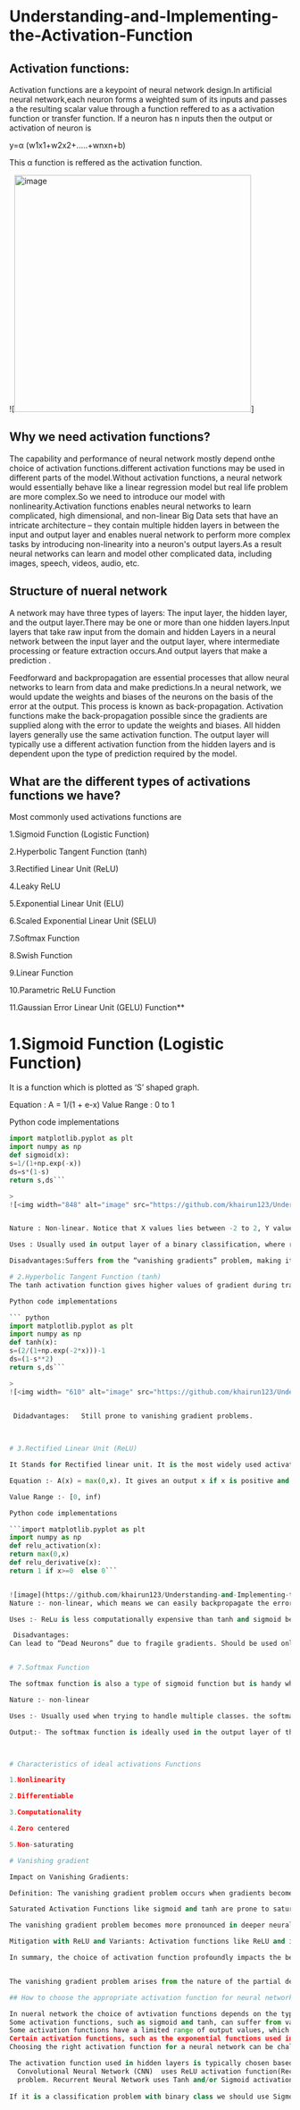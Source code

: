 # Understanding-and-Implementing-the-Activation-Function

## Activation functions:
Activation functions are a keypoint of neural network design.In artificial neural network,each neuron forms a weighted sum of its inputs and passes a the resulting scalar value through a function reffered to as a activation function or transfer function.
If a neuron has n inputs then the output or activation of neuron is 

y=α (w1x1+w2x2+.....+wnxn+b)

This α  function is reffered as the activation function.

![<img width="424" alt="image" src="https://github.com/khairun123/Understanding-and-Implementing-the-Activation-Function/assets/128392550/6b1bdac7-e02b-49fc-9fa1-6cf61bdd5e62">]

## Why we need activation functions?
The capability and performance of neural network mostly depend onthe choice of activation functions.different activation functions may be used in different parts of the model.Without activation functions, a neural network would essentially behave like a linear regression model but  real life problem  are more complex.So we need to introduce our model with nonlinearity.Activation functions enables neural networks to learn complicated, high dimensional, and non-linear Big Data sets that have an intricate architecture – they contain multiple hidden layers in between the input and output layer and enables nueral network to perform more complex tasks by introducing non-linearity into a neuron's output layers.As a result  neural networks can learn and model other complicated data, including images, speech, videos, audio, etc.



## Structure of nueral network 
A network may have three types of layers: The input layer, the hidden layer, and the output layer.There may be one or more than one hidden layers.Input layers that take raw input from the domain and hidden Layers in a neural network between the input layer and the output layer, where intermediate processing or feature extraction occurs.And output layers that make a prediction .

Feedforward and backpropagation are essential processes that allow neural networks to learn from data and make predictions.In a neural network, we would update the weights and biases of the neurons on the basis of the error at the output. This process is known as back-propagation. Activation functions make the back-propagation possible since the gradients are supplied along with the error to update the weights and biases. All hidden layers generally use the same activation function. The output layer will typically use a different activation function from the hidden layers and is dependent upon the type of prediction required by the model.


## What are the different types of activations functions we have?
Most commonly used activations functions are 

1.Sigmoid Function (Logistic Function)

2.Hyperbolic Tangent Function (tanh)

3.Rectified Linear Unit (ReLU)

4.Leaky ReLU

5.Exponential Linear Unit (ELU)

6.Scaled Exponential Linear Unit (SELU)

7.Softmax Function

8.Swish Function

9.Linear Function

10.Parametric ReLU Function

11.Gaussian Error Linear Unit (GELU) Function**


# 1.Sigmoid Function (Logistic Function)

It is a function which is plotted as ‘S’ shaped graph.

Equation : A = 1/(1 + e-x)
Value Range : 0 to 1

Python code implementations

``` python
import matplotlib.pyplot as plt
import numpy as np
def sigmoid(x):
s=1/(1+np.exp(-x))
ds=s*(1-s)
return s,ds```

>
![<img width="848" alt="image" src="https://github.com/khairun123/Understanding-and-Implementing-the-Activation-Function/assets/128392550/2984a462-0a8e-4523-a3b9-03cf3b00630e">]


Nature : Non-linear. Notice that X values lies between -2 to 2, Y values are very steep. This means, small changes in x would also bring about large changes in the value of Y.

Uses : Usually used in output layer of a binary classification, where result is either 0 or 1, as value for sigmoid function lies between 0 and 1 only so, result can be predicted easily to be 1 if value is greater than 0.5 and 0 otherwise.

Disadvantages:Suffers from the “vanishing gradients” problem, making it slow to learn.

# 2.Hyperbolic Tangent Function (tanh)
The tanh activation function gives higher values of gradient during training and higher updates in the weights of the network compared to sigmoid activation function. So, if we want strong gradients and big learning steps, we should use the tanh activation function.And also the output of tanh is symmetric around zero leading to faster convergence.

Python code implementations

``` python
import matplotlib.pyplot as plt
import numpy as np
def tanh(x):
s=(2/(1+np.exp(-2*x)))-1
ds=(1-s**2)
return s,ds```

>
![<img width= "610" alt="image" src="https://github.com/khairun123/Understanding-and-Implementing-the-Activation-Function/assets/128392550/536ed184-1b68-43dd-a3f8-4c55ca54f0ca">]


 Didadvantages:   Still prone to vanishing gradient problems. 
    

    
# 3.Rectified Linear Unit (ReLU)

It Stands for Rectified linear unit. It is the most widely used activation function.Solves the vanishing gradient problem. Chiefly implemented in hidden layers of Neural network.

Equation :- A(x) = max(0,x). It gives an output x if x is positive and 0 otherwise.

Value Range :- [0, inf)

Python code implementations

```import matplotlib.pyplot as plt
import numpy as np
def relu_activation(x):
return max(0,x)
def relu_derivative(x):
return 1 if x>=0  else 0```


![image](https://github.com/khairun123/Understanding-and-Implementing-the-Activation-Function/assets/128392550/0c0a2ecb-7a1c-4c7a-a630-a406d16ab0c1)]
Nature :- non-linear, which means we can easily backpropagate the errors and have multiple layers of neurons being activated by the ReLU function.

Uses :- ReLu is less computationally expensive than tanh and sigmoid because it involves simpler mathematical operations. At a time only a few neurons are activated making the network sparse making it efficient and easy for computation. In simple words, RELU learns much faster than sigmoid and Tanh function.

 Disadvantages:
Can lead to “Dead Neurons” due to fragile gradients. Should be used only in hidden layers.


# 7.Softmax Function

The softmax function is also a type of sigmoid function but is handy when we are trying to handle multi- class classification problems.

Nature :- non-linear

Uses :- Usually used when trying to handle multiple classes. the softmax function was commonly found in the output layer of image classification problems.The softmax function would squeeze the outputs for each class between 0 and 1 and would also divide by the sum of the outputs. 

Output:- The softmax function is ideally used in the output layer of the classifier where we are actually trying to attain the probabilities to define the class of each input.



# Characteristics of ideal activations Functions

1.Nonlinearity

2.Differentiable

3.Computationality

4.Zero centered

5.Non-saturating

# Vanishing gradient 

Impact on Vanishing Gradients:

Definition: The vanishing gradient problem occurs when gradients become extremely small as they propagate backward through many layers of a neural network during training. This phenomenon can hinder the learning process, especially in deep networks, as it leads to negligible updates to the weights in early layers.

Saturated Activation Functions like sigmoid and tanh are prone to saturation, particularly for large positive or negative inputs. When inputs are in the saturated regions of these functions, their derivatives approach zero, causing gradients to vanish during backpropagation.

The vanishing gradient problem becomes more pronounced in deeper neural networks due to the cumulative effect of gradients diminishing as they propagate backward through multiple layers. This limits the ability of deep networks to effectively learn hierarchical representations of data.

Mitigation with ReLU and Variants: Activation functions like ReLU and its variants (e.g., Leaky ReLU, ELU) address the vanishing gradient problem by providing non-saturating derivatives for positive inputs. This allows gradients to flow more freely during backpropagation, facilitating more effective weight updates and mitigating the issue of vanishing gradients.

In summary, the choice of activation function profoundly impacts the behavior of gradient descent optimization and directly influences the occurrence of the vanishing gradient problem. Activation functions with non-saturating derivatives, such as ReLU and its variants, are often preferred in practice for deep neural networks due to their ability to mitigate the vanishing gradient problem and facilitate faster convergence.


The vanishing gradient problem arises from the nature of the partial derivative of the activation function used to create the neural network. The problem can bevworse in deep neural networks using Sigmoid activation function. It can be significantly reduced by using activation functions like ReLU and leaky ReLU.

## How to choose the appropriate activation function for neural network?

In nueral network the choice of avtivation functions depends on the types of the problem we are dealing with.
Some activation functions, such as sigmoid and tanh, can suffer from vanishing or exploding gradient problems, making it difficult for the model to learn effectively.
Some activation functions have a limited range of output values, which may constrain the model's ability to learn complex patterns and relationships in the data.
Certain activation functions, such as the exponential functions used in the softmax activation, can be computationally expensive and slow down the training process.
Choosing the right activation function for a neural network can be challenging, as different activation functions may perform better or worse depending on the specific task and data.

The activation function used in hidden layers is typically chosen based on the type of neural network architecture.
  Convolutional Neural Network (CNN)  uses ReLU activation function(Rectified Linear Unit)  which help to solve the vanishing gradient 
  problem. Recurrent Neural Network uses Tanh and/or Sigmoid activation function.
  
If it is a classification problem with binary class we should use Sigmoid activation function  in output layers.If it  is a clssification problem with multilabel class we should use sigmoid activation function too.And incae of multiclass classification we have to use softmax activation function in output layers.
